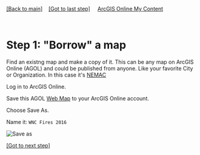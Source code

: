 [[Back to main]](github.md)&nbsp;&nbsp;&nbsp;&nbsp;[[Got to last step]](GitHub_resources.md)
&nbsp;&nbsp;&nbsp;&nbsp;[ArcGIS Online My Content](http://www.arcgis.com/home/content.html)

&nbsp;

# Step 1: "Borrow" a map 

Find an existng map and make a copy of it.  This can be any map on ArcGIS Online (AGOL) and could be published from anyone. Like your favorite City or Organization. In this case it's [NEMAC](https://nemac.unca.edu/)

Log in to ArcGIS Online.

Save this AGOL [Web Map](http://www.arcgis.com/home/webmap/viewer.html?webmap=7a1f7ebd8d7f429b94335e8890561c4d) to your ArcGIS Online account.

Choose Save As.

Name it: `WNC Fires 2016`

![Save as](https://docs.google.com/uc?id=0BykF_bN9fsvITXBKVWozUXRYRFk)

[[Got to next step]](GitHub_step2.md)
